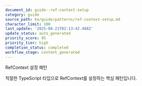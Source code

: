```yaml
---
document_id: guide--ref-context-setup
category: guide
source_path: ko/guide/patterns/ref-context-setup.md
character_limit: 100
last_update: '2025-08-21T02:13:42.408Z'
update_status: auto_generated
priority_score: 95
priority_tier: high
completion_status: completed
workflow_stage: content_generated
---
```

RefContext 설정 패턴

적절한 TypeScript 타입으로 RefContext를 설정하는 핵심 패턴입니다.
